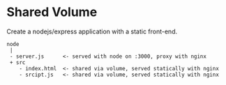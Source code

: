 # Shared Volume

 Create a nodejs/express application with a static front-end.


    node
     |
     - server.js      <- served with node on :3000, proxy with nginx
     + src
        - index.html  <- shared via volume, served statically with nginx
        - srcipt.js   <- shared via volume, served statically with nginx

        
